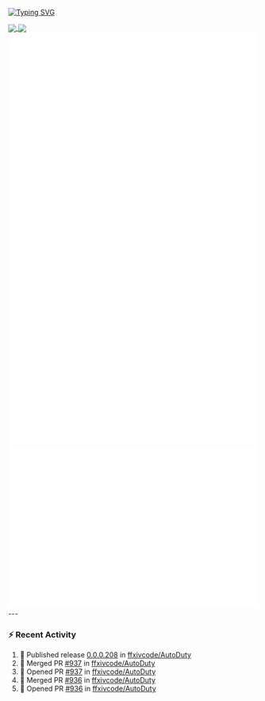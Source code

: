 [![Typing SVG](https://readme-typing-svg.demolab.com?font=Fira+Code&duration=1000&pause=1000&multiline=true&repeat=false&width=435&lines=Simon+Latusek+%7C+Gameplay+Engineer)](https://git.io/typing-svg)

<a href="https://github.com/anuraghazra/github-readme-stats">
  <img height=200 align="center" src="https://github-readme-stats.vercel.app/api?username=erdelf&theme=radical" />
</a>
<a href="https://github.com/anuraghazra/convoychat">
  <img height=200 align="center" src="https://streak-stats.demolab.com?user=erdelf&theme=radical&mode=weekly" />
</a>

<picture>
  <img src="/github-metrics.svg" alt="Metrics">
</picture>

<picture>
  <img src="/github-metrics-achievements.svg" alt="Achievements">
</picture>
---

### :zap: Recent Activity
<!--START_SECTION:activity-->
1. 🚀 Published release [0.0.0.208](https://github.com/ffxivcode/AutoDuty/releases/tag/0.0.0.208) in [ffxivcode/AutoDuty](https://github.com/ffxivcode/AutoDuty)
2. 🎉 Merged PR [#937](https://github.com/ffxivcode/AutoDuty/pull/937) in [ffxivcode/AutoDuty](https://github.com/ffxivcode/AutoDuty)
3. 💪 Opened PR [#937](https://github.com/ffxivcode/AutoDuty/pull/937) in [ffxivcode/AutoDuty](https://github.com/ffxivcode/AutoDuty)
4. 🎉 Merged PR [#936](https://github.com/ffxivcode/AutoDuty/pull/936) in [ffxivcode/AutoDuty](https://github.com/ffxivcode/AutoDuty)
5. 💪 Opened PR [#936](https://github.com/ffxivcode/AutoDuty/pull/936) in [ffxivcode/AutoDuty](https://github.com/ffxivcode/AutoDuty)
<!--END_SECTION:activity-->

<!--
**erdelf/erdelf** is a ✨ _special_ ✨ repository because its `README.md` (this file) appears on your GitHub profile.

Here are some ideas to get you started:

- 🔭 I’m currently working on ...
- 🌱 I’m currently learning ...
- 👯 I’m looking to collaborate on ...
- 🤔 I’m looking for help with ...
- 💬 Ask me about ...
- 📫 How to reach me: ...
- 😄 Pronouns: ...
- ⚡ Fun fact: ...
-->

